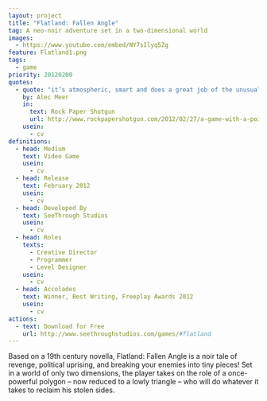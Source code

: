 ```yaml
---
layout: project
title: "Flatland: Fallen Angle"
tag: A neo-noir adventure set in a two-dimensional world
images:
  - https://www.youtube.com/embed/NY7sIlyq5Zg
feature: Flatland1.png
tags:
  - game
priority: 20120200
quotes:
  - quote: "it’s atmospheric, smart and does a great job of the unusual melange of simple line-art, breathless Pac Man-esque outrunning of foes and a doomy, nuanced narrative."
    by: Alec Meer
    in:
      text: Rock Paper Shotgun
      url: http://www.rockpapershotgun.com/2012/02/27/a-game-with-a-point-flatland-fallen-angle/
    usein:
      - cv
definitions:
  - head: Medium
    text: Video Game
    usein:
      - cv
  - head: Release
    text: February 2012
    usein:
      - cv
  - head: Developed By
    text: SeeThrough Studios
    usein:
      - cv
  - head: Roles
    texts:
      - Creative Director
      - Programmer
      - Level Designer
    usein:
      - cv
  - head: Accolades
    text: Winner, Best Writing, Freeplay Awards 2012
    usein:
      - cv
actions:
  - text: Download for Free
    url: http://www.seethroughstudios.com/games/#flatland
---
```

Based on a 19th century novella, Flatland: Fallen Angle is a noir tale of revenge, political uprising, and breaking your enemies into tiny pieces! Set in a world of only two dimensions, the player takes on the role of a once-powerful polygon – now reduced to a lowly triangle – who will do whatever it takes to reclaim his stolen sides.
